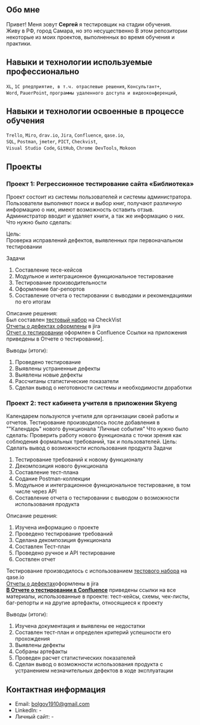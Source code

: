## Обо мне 

Привет! Меня зовут **Сергей** я тестировщик на стадии обучения. <br>
Живу в РФ, город Самара, но это несущественно
В этом репозитории некоторые из моих проектов, выполненных во время обучения и практики.
<br>

## Навыки и технологии используемые профессионально

``XL``, ``1C рпедприятие, в т.ч. отраслевые решения``, ``Консультант+``,<br>
``Word``, ``PauerPoint``, ``программы удаленного доступа и видеоконференций``,<br>

## Навыки и технологии освоенные в процессе обучения

``Trello``, ``Miro``, ``drav.io``, ``Jira``, ``Confluence``, ``qase.io``,<br>
``SQL``, ``Postman``, ``jmeter``, ``PICT``, ``Checkvist``,<br>
``Visual Studio Code``, ``GitHub``, ``Chrome DevTools``, ``Mokoon``


## Проекты

### Проект 1: Регрессионное тестирование сайта «Библиотека»
Проект состоит из системы пользователей и системы администратора. Пользователи выполняют поиск и выбор книг, получают различную информацию о них, имеют возможность оставить отзыв. Администратор вводит и удаляет книги, а так же информацию о них.
Что нужно было сделать:

Цель: <br> Проверка исправлений дефектов, выявленных при первоначальном тестировании 

Задачи
1. Составление тесе-кейсов
2. Модульное и интеграционное функциональное тестирование
3. Тестирование производительности
4. Оформление баг-репортов
5. Составление отчета о тестировании с выводами и рекомендациями по его итогам

Описание решения:<br> 
Был составлен [тестовый набор](https://drive.google.com/file/d/1u5SGNcHqKuTGQ63_QGs_B_YDlJEICI9P/view?usp=drive_link) на CheckVist<br>
[Отчеты о дефектах оформлены](https://drive.google.com/file/d/1wr86Dq2Xwcqz53rurXyx7HXdgP15EHOH/view?usp=drive_link) в jira<br>
[Отчет о тестировании](https://drive.google.com/file/d/1YQyYlIEqoxxY3RDHZmArnjvMZ8FOW0U_/view?usp=drive_link) оформлен в Confluence
Ссылки на приложения приведены в Отчете о тестировании].

 Выводы (итоги):
1. Проведено тестирование 
2. Выявлены устраненные дефекты
3. Выявлены новые дефекты
4. Рассчитаны статистические показатели
5. Сделан вывод о неготовности системы и необходимости доработки



### Проект 2: тест кабинета учителя в приложении Skyeng</p>
Календарем пользуются учетиля для организации своей работы и отчетов. Тестирование производилось после добавления в ""Календарь" нового функционала "Личные события"
Что нужно было сделать:
Проверить работу нового функционала с точки зрения как соблюдения формальных требований, так и пользователей.
Цель: <br> Сделать вывод о возможности использования продукта
Задачи
1. Тестирование требований к новому функционалу
2. Декомпозиция нового функционала
3. Составление тест-плана
4. Содание Postman-коллекции
5. Модульное и интеграционное функциональное тестирование, в том числе через API
6. Составление отчета о тестировании с выводом о возможности использования продукта

Описание решения:<br> 
1. Изучена информацию о проекте 
2. Проведено тестирование требований
3. Сделана декомпозиция функционала
4. Составлен Тест-план
5. Проведено ручное и API тестирование
6. Соствлен отчет 

Тестирование производилось с использованием [тестового набора](https://drive.google.com/file/d/1iYS-CMJBeuvDgsJI-sg8fA_ywrfqEQWa/view?usp=drive_link) на qase.io <br>
[Отчеты о дефектах](https://drive.google.com/file/d/1VujGnTn9i1CfVO1t63O5cEK12RV8h2Oa/view?usp=drive_link)оформлены в jira<br>
**[В Отчете о тестировании в Confluence]([https://bolgov1910.atlassian.net/l/cp/3VrTzQE6](https://drive.google.com/file/d/1DsdFrq9xG1Xd5prTCq0b0oG8Qnzop-ib/view?usp=drive_link))** приведены ссылки на все материалы, использованные в проекте: тест-кейсы, схемы, чек-листы, баг-репорты и на другие артефакты, относящиеся к проекту 

 Выводы (итоги):
1. Изучена документация и выявлены ее недостатки
2. Составлен тест-план и определен критерий успешности его прохождения
3. Выявлены дефекты 
4. Собраны артефакты
5. Проведен расчет статистических показателей
6. Сделан вывод о возможности использования продукта с устранением незначительных дефектов в ходе эксплуатации


## Контактная информация
- Email: bolgov1910@gmail.com
- LinkedIn: -
- Личный сайт: -


